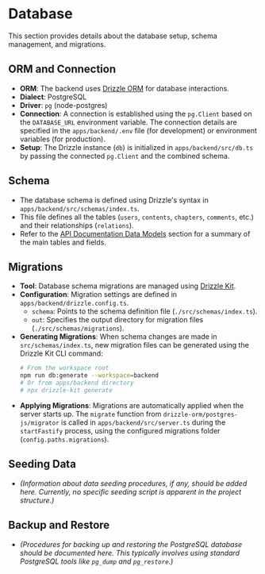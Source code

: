 # Database

This section provides details about the database setup, schema management, and migrations.

## ORM and Connection

*   **ORM**: The backend uses [Drizzle ORM](https://orm.drizzle.team/) for database interactions.
*   **Dialect**: PostgreSQL
*   **Driver**: `pg` (node-postgres)
*   **Connection**: A connection is established using the `pg.Client` based on the `DATABASE_URL` environment variable. The connection details are specified in the `apps/backend/.env` file (for development) or environment variables (for production).
*   **Setup**: The Drizzle instance (`db`) is initialized in `apps/backend/src/db.ts` by passing the connected `pg.Client` and the combined schema.

## Schema

*   The database schema is defined using Drizzle's syntax in `apps/backend/src/schemas/index.ts`.
*   This file defines all the tables (`users`, `contents`, `chapters`, `comments`, etc.) and their relationships (`relations`).
*   Refer to the [API Documentation Data Models](./../api/README.md#data-models) section for a summary of the main tables and fields.

## Migrations

*   **Tool**: Database schema migrations are managed using [Drizzle Kit](https://orm.drizzle.team/kit/overview).
*   **Configuration**: Migration settings are defined in `apps/backend/drizzle.config.ts`.
    *   `schema`: Points to the schema definition file (`./src/schemas/index.ts`).
    *   `out`: Specifies the output directory for migration files (`./src/schemas/migrations`).
*   **Generating Migrations**: When schema changes are made in `src/schemas/index.ts`, new migration files can be generated using the Drizzle Kit CLI command:
    ```bash
    # From the workspace root
    npm run db:generate --workspace=backend
    # Or from apps/backend directory
    # npx drizzle-kit generate
    ```
*   **Applying Migrations**: Migrations are automatically applied when the server starts up. The `migrate` function from `drizzle-orm/postgres-js/migrator` is called in `apps/backend/src/server.ts` during the `startFastify` process, using the configured migrations folder (`config.paths.migrations`).

## Seeding Data

*   *(Information about data seeding procedures, if any, should be added here. Currently, no specific seeding script is apparent in the project structure.)*

## Backup and Restore

*   *(Procedures for backing up and restoring the PostgreSQL database should be documented here. This typically involves using standard PostgreSQL tools like `pg_dump` and `pg_restore`.)* 